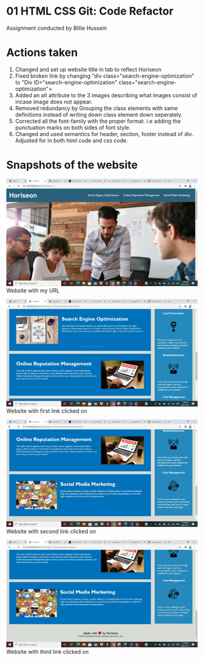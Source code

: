 # 01 HTML CSS Git: Code Refactor
Assignment conducted by Billie Hussein

# Actions taken

1. Changed and set up website title in tab to reflect Horiseon
2. Fixed broken link by changing "div class="search-engine-optimization" to "Div ID="search-engine-optimization" class="search-engine-optimization">
3. Added an alt attribute to the 3 images describing what images consist of incase image does not appear.
4. Removed redundancy by Grouping the class elements with same definitions instead of writing down class element down seperately.
5. Corrected all the font-family with the proper format. i.e adding the punctuation marks on both sides of font style.
6.  Changed and used semantics for header, section, footer instead of div. Adjusted for in both html code and css code.

# Snapshots of the website 

![picture1](./assets/images/Capture1.JPG)
Website with my URL

![picture1](./assets/images/Capture2.JPG)
Website with first link clicked on

![picture1](./assets/images/Capture3.JPG)
Website with second link clicked on

![picture1](./assets/images/Capture4.JPG)
Website with third link clicked on